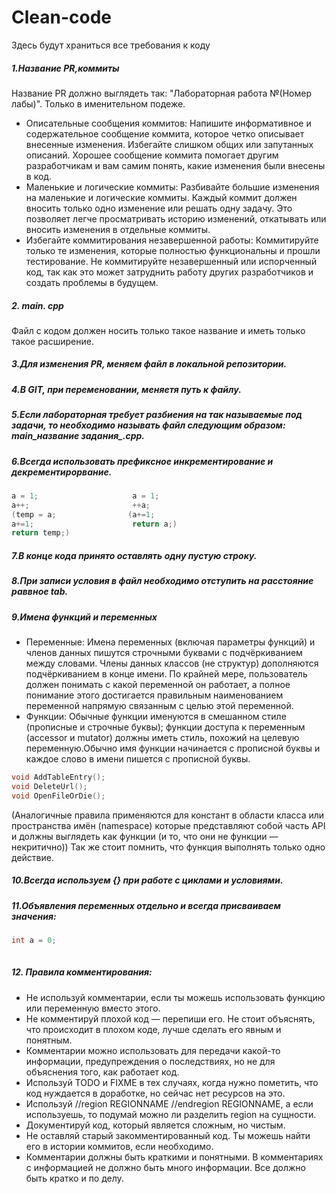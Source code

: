 # Clean-code
Здесь будут храниться все требования к коду


##### 1.Название PR,коммиты
Название PR должно выглядеть так: "Лабораторная работа №(Номер лабы)". Только в именительном подеже.
* Описательные сообщения коммитов: Напишите информативное и содержательное сообщение коммита, которое четко описывает внесенные изменения. Избегайте слишком общих или запутанных описаний. Хорошее сообщение коммита помогает другим разработчикам и вам самим понять, какие изменения были внесены в код.
* Маленькие и логические коммиты: Разбивайте большие изменения на маленькие и логические коммиты. Каждый коммит должен вносить только одно изменение или решать одну задачу. Это позволяет легче просматривать историю изменений, откатывать или вносить изменения в отдельные коммиты.
*  Избегайте коммитирования незавершенной работы: Коммитируйте только те изменения, которые полностью функциональны и прошли тестирование. Не коммитируйте незавершенный или испорченный код, так как это может затруднить работу других разработчиков и создать проблемы в будущем.
 ##### 2. main. cpp
   Файл с кодом должен носить только такое название и иметь только такое расширение.
 ##### 3.Для изменения PR, меняем файл в локальной репозитории.
 ##### 4.В GIT, при переменовании, меняетя путь к файлу.
 ##### 5.Если лабораторная требует разбиения на так называемые под задачи, то необходимо называть файл следующим образом: main_название задания_.cpp.
 ##### 6.Всегда использовать префиксное инкрементирование и декрементирорвание.
 ```c++
a = 1;                     a = 1;
a++;                       ++a;
(temp = a;                (a+=1;                          
a+=1;                      return a;)
return temp;)                        
```
 ##### 7.В конце кода принято оставлять одну пустую строку.
 ##### 8.При записи условия в файл необходимо отступить на расстояние раввное tab.
 ##### 9.Имена функций и переменных
  * Переменные: Имена переменных (включая параметры функций) и членов данных пишутся строчными буквами с подчёркиванием между словами. Члены данных классов (не структур) дополняются подчёркиванием в конце имени. По крайней мере, пользователь должен понимать с какой переменной он работает, а полное понимание этого достигается правильным наименованием переменной напрямую связанным с целью этой переменной.
  * Функции: Обычные функции именуются в смешанном стиле (прописные и строчные буквы); функции доступа к переменным (accessor и mutator) должны иметь стиль, похожий на целевую переменную.Обычно имя функции начинается с прописной буквы и каждое слово в имени пишется с прописной буквы.
 ```c++
 void AddTableEntry();
 void DeleteUrl();
 void OpenFileOrDie();
 
```
(Аналогичные правила применяются для констант в области класса или пространства имён (namespace) которые представляют собой часть API и должны выглядеть как функции (и то, что они не функции — некритично))
Так же стоит помнить, что функция выполнять только одно действие.
 ##### 10.Всегда используем {} при работе с циклами и условиями.
 ##### 11.Объявления переменных отдельно и всегда присваиваем значения: 
```c++
int a = 0;
 
```
 ##### 12. Правила комментирования:
 
  * Не используй комментарии, если ты можешь использовать функцию или переменную вместо этого.
  * Не комментируй плохой код — перепиши его. Не стоит объяснять, что происходит в плохом коде, лучше сделать его явным и понятным.
  * Комментарии можно использовать для передачи какой-то информации, предупреждения о последствиях, но не для объяснения того, как работает код.
  * Используй TODO и FIXME в тех случаях, когда нужно пометить, что код нуждается в доработке, но сейчас нет ресурсов на это.
  * Используй //region REGIONNAME //endregion REGIONNAME, а если используешь, то подумай можно ли разделить region на сущности.
  * Документируй код, который является сложным, но чистым.
  * Не оставляй старый закомментированный код. Ты можешь найти его в истории коммитов, если необходимо.
  * Комментарии должны быть краткими и понятными. В комментариях с информацией не должно быть много информации. Все должно быть кратко и по делу.

